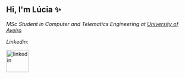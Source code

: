 <h2> Hi, I'm Lúcia ✨<!--<img src="https://media.giphy.com/media/WUlplcMpOCEmTGBtBW/giphy.gif" width="40">--></h2>
<!--<img align='right' src="https://media.giphy.com/media/ieyl9zmCjO4b4t6qoY/giphy.gif" width="230">-->

<p><em>MSc Student in Computer and Telematics Engineering at <a href="http://www.ua.pt">University of Aveiro</a> <!--<img src="https://media.giphy.com/media/fYSnHlufseco8Fh93Z/giphy.gif" width="30">--><!--</br>Developer Consultant at <a href="https://www.thoughtworks.com">ThoughtWorks</a><img src="https://media.giphy.com/media/WUlplcMpOCEmTGBtBW/giphy.gif" width="30"><img src="https://media.giphy.com/media/mGcNjsfWAjY5AEZNw6/giphy.gif" width="50"> -->
<p><em>Linkedin: </em></p></em></p>

[<img src='https://user-images.githubusercontent.com/45875556/111922090-e9a82780-8a8f-11eb-9079-0058c2983189.png' alt='linkedin' height='60'>](https://www.linkedin.com/in/lucia-mb-sousa////)
